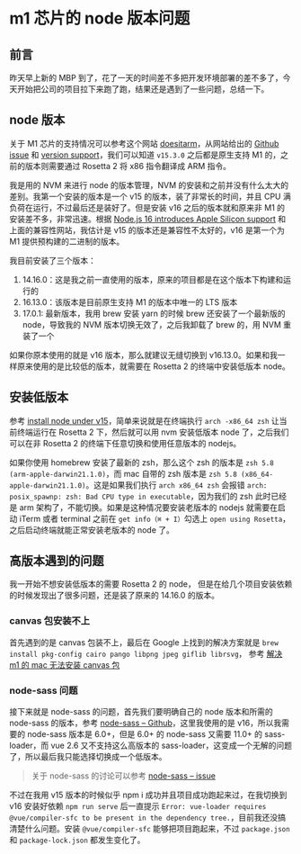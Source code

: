 # m1 芯片的 node 版本问题

## 前言

昨天早上新的 MBP 到了，花了一天的时间差不多把开发环境部署的差不多了，今天开始把公司的项目拉下来跑了跑，结果还是遇到了一些问题，总结一下。

## node 版本

关于 M1 芯片的支持情况可以参考这个网站 [doesitarm](https://doesitarm.com/app/nodejs/)，从网站给出的 [Github issue](https://github.com/nodejs/TSC/issues/886) 和 [version support](https://github.com/ThatGuySam/doesitarm/issues/299#issuecomment-733210648)，我们可以知道 `v15.3.0` 之后都是原生支持 M1 的，之前的版本则需要通过 Rosetta 2 将 x86 指令翻译成 ARM 指令。

我是用的 NVM 来进行 node 的版本管理，NVM 的安装和之前并没有什么太大的差别。我第一个安装的版本是一个 v15 的版本，装了非常长的时间，并且 CPU 满负荷在运行，不过最后还是装好了。但是安装 v16 之后的版本就和原来非 M1 的安装差不多，非常迅速。根据 [Node.js 16 introduces Apple Silicon support](https://www.infoworld.com/article/3615673/nodejs-16-introduces-apple-silicon-support.html) 和上面的兼容性网站，我估计是 v15 的版本还是兼容性不太好的，v16 是第一个为 M1 提供预构建的二进制的版本。

我目前安装了三个版本：

1. 14.16.0：这是我之前一直使用的版本，原来的项目都是在这个版本下构建和运行的
2. 16.13.0：该版本是目前原生支持 M1 的版本中唯一的 LTS 版本
3. 17.0.1: 最新版本，我用 brew 安装 yarn 的时候 brew 还安装了一个最新版的 node，导致我的 NVM 版本切换无效了，之后我卸载了 brew 的，用 NVM 重装了一个

如果你原本使用的就是 v16 版本，那么就建议无缝切换到 v16.13.0。如果和我一样原来使用的是比较低的版本，就需要在 Rosetta 2 的终端中安装低版本 node。

## 安装低版本

参考 [install node under v15](https://github.com/nvm-sh/nvm/issues/2350#issuecomment-734132550)，简单来说就是在终端执行 `arch -x86_64 zsh` 让当前终端运行在 Rosetta 2 下，然后就可以用 nvm 安装低版本 node 了，之后我们可以在非 Rosetta 2 的终端下任意切换和使用任意版本的 nodejs。

如果你使用 homebrew 安装了最新的 zsh，那么这个 zsh 的版本是 `zsh 5.8 (arm-apple-darwin21.1.0)`，而 mac 自带的 zsh 版本是 `zsh 5.8 (x86_64-apple-darwin21.1.0)`。这是如果我们执行 `arch x86_64 zsh` 会报错 `arch: posix_spawnp: zsh: Bad CPU type in executable`，因为我们的 zsh 此时已经是 arm 架构了，不能切换。如果是这种情况要安装老版本的 nodejs 就需要在启动 iTerm 或者 terminal 之前在 `get info（⌘ + I）`勾选上 `open using Rosetta`，之后启动终端就能正常安装老版本的 node 了。

## 高版本遇到的问题

我一开始不想安装低版本的需要 Rosetta 2 的 node， 但是在给几个项目安装依赖的时候发现出了很多问题，还是装了原来的 14.16.0 的版本。

### canvas 包安装不上

首先遇到的是 canvas 包装不上，最后在 Google 上找到的解决方案就是 `brew install pkg-config cairo pango libpng jpeg giflib librsvg`， 参考 [解决 m1 的 mac 无法安装 canvas 包](https://jialidun.vip/2021/08/21/54.html)

### node-sass 问题

接下来就是 node-sass 的问题，首先我们要明确自己的 node 版本和所需的 node-sass 的版本，参考 [node-sass – Github](https://github.com/sass/node-sass)，这里我使用的是 v16，所以我需要的 node-sass 版本是 6.0+，但是 6.0+ 的 node-sass 又需要 11.0+ 的 sass-loader，而 vue 2.6 又不支持这么高版本的 sass-loader，这变成一个无解的问题了，所以最后我只能选择切换成一个低版本。

> 关于 node-sass 的讨论可以参考 [node-sass – issue](https://github.com/sass/node-sass/issues/3103)

不过在我用 v15 版本的时候似乎 npm i 成功并且项目成功跑起来过，在我切换到 v16 安装好依赖 `npm run serve` 后一直提示 `Error: vue-loader requires @vue/compiler-sfc to be present in the dependency tree.`，目前我还没搞清楚什么问题。安装 `@vue/compiler-sfc` 能够把项目跑起来，不过 `package.json` 和 `package-lock.json` 都发生变化了。
